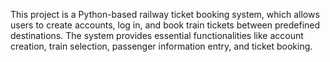 This project is a Python-based railway ticket booking system, which allows users to create accounts, log in, and book train tickets between predefined destinations. The system provides essential functionalities like account creation, train selection, passenger information entry, and ticket booking.
